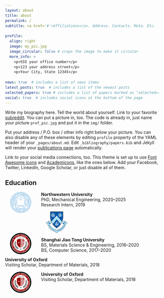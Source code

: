 ```yaml
---
layout: about
title: about
permalink: /
subtitle: <a href='#'>Affiliations</a>. Address. Contacts. Moto. Etc.

profile:
  align: right
  image: my_pic.jpg
  image_circular: false # crops the image to make it circular
  more_info: >
    <p>555 your office number</p>
    <p>123 your address street</p>
    <p>Your City, State 12345</p>

news: true  # includes a list of news items
latest_posts: true  # includes a list of the newest posts
selected_papers: true # includes a list of papers marked as "selected={true}"
social: true  # includes social icons at the bottom of the page
---
```


Write my biography here. Tell the world about yourself. Link to your favorite [subreddit](http://reddit.com). You can put a picture in, too. The code is already in, just name your picture `prof_pic.jpg` and put it in the `img/` folder.

Put your address / P.O. box / other info right below your picture. You can also disable any of these elements by editing `profile` property of the YAML header of your `_pages/about.md`. Edit `_bibliography/papers.bib` and Jekyll will render your [publications page](/al-folio/publications/) automatically.

Link to your social media connections, too. This theme is set up to use [Font Awesome icons](http://fortawesome.github.io/Font-Awesome/) and [Academicons](https://jpswalsh.github.io/academicons/), like the ones below. Add your Facebook, Twitter, LinkedIn, Google Scholar, or just disable all of them.

<style>
  .eduimg {margin: 0px 32px 0px 16px;float:left}
  .edutext {
  margin-left: 20px;
}
</style>

<div class="education">
<h2>Education</h2>


<img class="eduimg" src="assets/img/unc_logo.png" width="70" height="70" >
<p class="edutext"> <b> Northwestern University </b><br> PhD, Mechanical Engineering, 2020–2025 <br>Research Intern, 2019 </p>



<img class="eduimg" src="assets/img/columbia_logo.png" width="70" height="70">

<p style="display:inline-block;"><b> Shanghai Jiao Tong University </b><br> BS, Materials Science &amp; Engineering, 2016–2020<br>BS, Computer Science, 2017–2020 </p>


<img class="eduimg" src="assets/img/stony_logo.png" width="70" height="70">
<span> <b> University of Oxford </b><br> Visiting Scholar, Department of Materials, 2018 </span>

<p></p>

<img class="eduimg" src="assets/img/stony_logo.png" width="70" height="70">
<span> <b> University of Oxford </b><br> Visiting Scholar, Department of Materials, 2018 </span>

</div>
